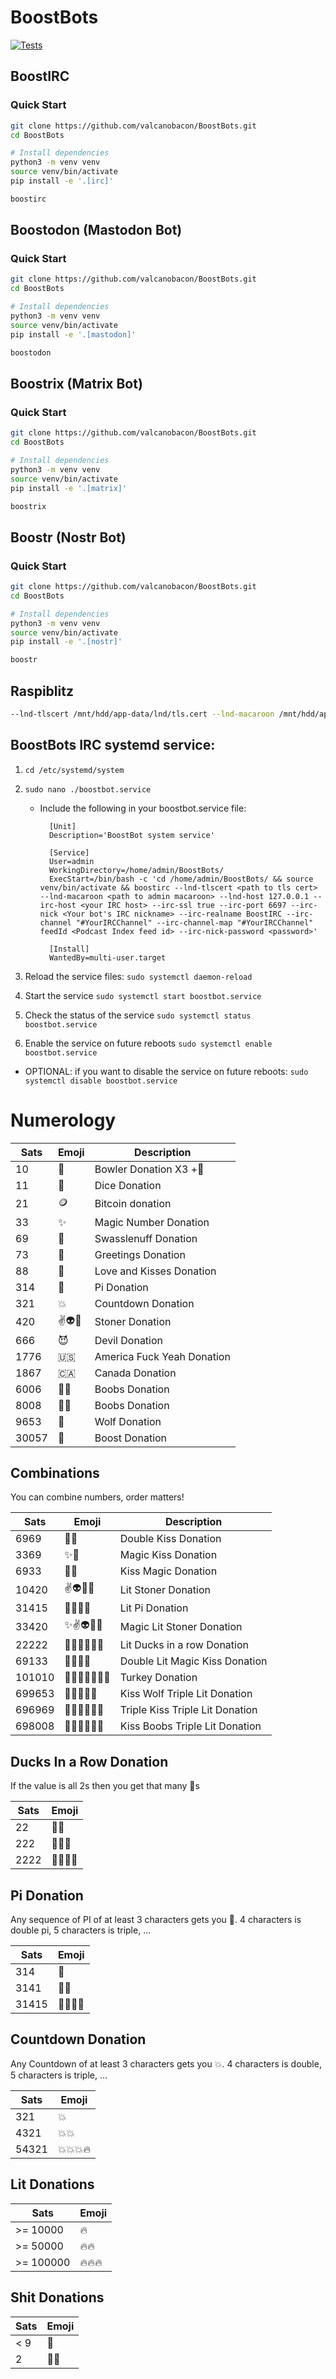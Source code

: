 # BoostBots

[![Tests](https://github.com/valcanobacon/BoostBots/actions/workflows/ci.yml/badge.svg)](https://github.com/valcanobacon/BoostBots/actions/workflows/ci.yml)

## BoostIRC

### Quick Start

```sh
git clone https://github.com/valcanobacon/BoostBots.git
cd BoostBots

# Install dependencies
python3 -m venv venv
source venv/bin/activate
pip install -e '.[irc]'

boostirc 
```

## Boostodon (Mastodon Bot)

### Quick Start

```sh
git clone https://github.com/valcanobacon/BoostBots.git
cd BoostBots

# Install dependencies
python3 -m venv venv
source venv/bin/activate
pip install -e '.[mastodon]'

boostodon
```

## Boostrix (Matrix Bot)

### Quick Start

```sh
git clone https://github.com/valcanobacon/BoostBots.git
cd BoostBots

# Install dependencies
python3 -m venv venv
source venv/bin/activate
pip install -e '.[matrix]'

boostrix
```

## Boostr (Nostr Bot)

### Quick Start

```sh
git clone https://github.com/valcanobacon/BoostBots.git
cd BoostBots

# Install dependencies
python3 -m venv venv
source venv/bin/activate
pip install -e '.[nostr]'

boostr
```

## Raspiblitz

```sh
--lnd-tlscert /mnt/hdd/app-data/lnd/tls.cert --lnd-macaroon /mnt/hdd/app-data/lnd/data/chain/bitcoin/mainnet/admin.macaroon
 ```

## BoostBots IRC systemd service:

1. `cd /etc/systemd/system`
2. `sudo nano ./boostbot.service`

    - Include the following in your boostbot.service file:
            
            [Unit]
            Description='BoostBot system service'

            [Service]
            User=admin
            WorkingDirectory=/home/admin/BoostBots/
            ExecStart=/bin/bash -c 'cd /home/admin/BoostBots/ && source venv/bin/activate && boostirc --lnd-tlscert <path to tls cert> --lnd-macaroon <path to admin macaroon> --lnd-host 127.0.0.1 --irc-host <your IRC host> --irc-ssl true --irc-port 6697 --irc-nick <Your bot's IRC nickname> --irc-realname BoostIRC --irc-channel "#YourIRCChannel" --irc-channel-map "#YourIRCChannel" feedId <Podcast Index feed id> --irc-nick-password <password>'

            [Install]
            WantedBy=multi-user.target

3. Reload the service files:
`sudo systemctl daemon-reload`

4. Start the service
`sudo systemctl start boostbot.service`

5. Check the status of the service
`sudo systemctl status boostbot.service`

6. Enable the service on future reboots
`sudo systemctl enable boostbot.service`

- OPTIONAL: if you want to disable the service on future reboots:
`sudo systemctl disable boostbot.service`


# Numerology

| Sats | Emoji | Description |
| - | - | - |
| 10 | 🎳 | Bowler Donation X3 +🦃 |
| 11 | 🎲 | Dice Donation |
| 21 | 🪙 | Bitcoin donation|
| 33 | ✨ | Magic Number Donation|
| 69 | 💋 | Swasslenuff Donation  |
| 73 | 👋 | Greetings Donation  |
| 88 | 🥰 | Love and Kisses Donation  |
| 314 | 🥧 | Pi Donation |
| 321 | 💥 | Countdown Donation |
| 420 | ✌👽💨 | Stoner Donation |
| 666 | 😈 | Devil Donation |
| 1776 | 🇺🇸 | America Fuck Yeah Donation |
| 1867 | 🇨🇦 | Canada Donation |
| 6006 | 🎱🎱 | Boobs Donation |
| 8008 | 🎱🎱 | Boobs Donation |
| 9653 | 🐺 | Wolf Donation |
| 30057 | 🔁 | Boost Donation | 

## Combinations

You can combine numbers, order matters!

| Sats | Emoji | Description |
| - | - | - |
| 6969 | 💋💋 | Double Kiss Donation|
| 3369 | ✨💋 | Magic Kiss Donation |
| 6933 | 💋✨ | Kiss Magic Donation |
| 10420 | ✌👽💨🔥 | Lit Stoner Donation|
| 31415 | 🥧🥧🥧🔥 | Lit Pi Donation|
| 33420 | ✨✌👽💨🔥 | Magic Lit Stoner Donation|
| 22222 | 🦆🦆🦆🦆🦆🔥 | Lit Ducks in a row Donation | 
| 69133 | 💋✨🔥🔥 | Double Lit Magic Kiss Donation |
| 101010 | 🎳🎳🎳🦃🔥🔥🔥 | Turkey Donation |
| 699653 | 💋🐺🔥🔥🔥 | Kiss Wolf Triple Lit Donation|
| 696969 | 💋💋💋🔥🔥🔥 | Triple Kiss Triple Lit Donation|
| 698008 | 💋🎱🎱🔥🔥🔥 | Kiss Boobs Triple Lit Donation|

## Ducks In a Row Donation
If the value is all 2s then you get that many 🦆s

| Sats | Emoji |
| - | - |
| 22 | 🦆🦆 |
| 222 | 🦆🦆🦆 |
| 2222 |🦆🦆🦆🦆 |

## Pi Donation
Any sequence of PI of at least 3 characters gets you 🥧.
4 characters is double pi, 5 characters is triple, ...

| Sats | Emoji |
| - | - |
| 314 | 🥧 |
| 3141 | 🥧🥧 |
| 31415 | 🥧🥧🥧🔥 |

## Countdown Donation
Any Countdown of at least 3 characters gets you 💥.
4 characters is double, 5 characters is triple, ...

| Sats | Emoji |
| - | - |
| 321 | 💥 |
| 4321 | 💥💥 |
| 54321 | 💥💥💥🔥 |

## Lit Donations

| Sats | Emoji |
| - | - |
| >= 10000 | 🔥 |
| >= 50000 | 🔥🔥 |
| >= 100000 | 🔥🔥🔥 |

## Shit Donations

| Sats | Emoji |
| - | - |
| < 9 | 💩 |
| 2 | 🦆💩 |
